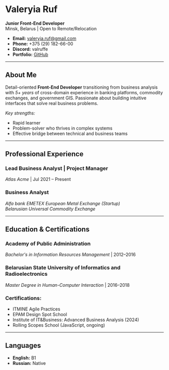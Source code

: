 # Valeryia Ruf

**Junior Front-End Developer**  
Minsk, Belarus | Open to Remote/Relocation

* **Email:** [valeryia.ruf@gmail.com](mailto:valeryia.ruf@gmail.com)  
* **Phone:** +375 (29) 182-66-00  
* **Discord:** valruffe  
* **Portfolio:** [GitHub](https://github.com/V-Ruffe)

---

## About Me

Detail-oriented **Front-End Developer** transitioning from business analysis with *5+ years* of cross-domain experience in banking platforms, commodity exchanges, and government GIS. Passionate about building intuitive interfaces that solve real business problems.

*Key strengths:*  
* Rapid learner 
* Problem-solver who thrives in complex systems
* Effective bridge between technical and business teams  

---


## Professional Experience

### **Lead Business Analyst | Project Manager**  
*Atlas Acme* | Jul 2021 – Present  
### **Business Analyst** 
*Alfa bank* 
*EMETEX European Metal Exchange (Startup)*  
*Belarusian Universal Commodity Exchange* 

---

## Education & Certifications

### **Academy of Public Administration**  
*Bachelor's in Information Resources Management* | 2012–2016  

### **Belarusian State University of Informatics and Radioelectronics**  
*Master Degree in Human-Computer Interaction* | 2016–2018  

### **Certifications:**  
* ITMINE Agile Practices 
* EPAM Design Spot School 
* Institute of IT&Business: Advanced Business Analysis (2024)  
* Rolling Scopes School (JavaScript, ongoing)  

---

## Languages  
* **English:** B1
* **Russian:** Native  